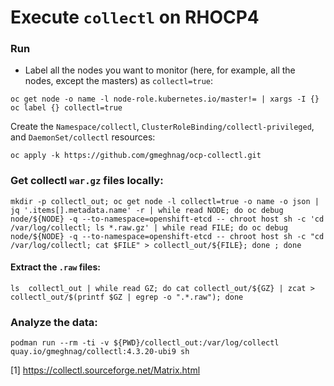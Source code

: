 # Execute `collectl` on RHOCP4

### Run
- Label all the nodes you want to monitor (here, for example, all the nodes, except the masters) as `collectl=true`: 
```
oc get node -o name -l node-role.kubernetes.io/master!= | xargs -I {}  oc label {} collectl=true 
```
Create the `Namespace/collectl`, `ClusterRoleBinding/collectl-privileged`, and `DaemonSet/collectl` resources:
```
oc apply -k https://github.com/gmeghnag/ocp-collectl.git
```

### Get collectl `war.gz` files locally:
```
mkdir -p collectl_out; oc get node -l collectl=true -o name -o json | jq '.items[].metadata.name' -r | while read NODE; do oc debug node/${NODE} -q --to-namespace=openshift-etcd -- chroot host sh -c 'cd /var/log/collectl; ls *.raw.gz' | while read FILE; do oc debug node/${NODE} -q --to-namespace=openshift-etcd -- chroot host sh -c "cd /var/log/collectl; cat $FILE" > collectl_out/${FILE}; done ; done
```
#### Extract the `.raw` files:
```
ls  collectl_out | while read GZ; do cat collectl_out/${GZ} | zcat > collectl_out/$(printf $GZ | egrep -o ".*.raw"); done
```
### Analyze the data:
```
podman run --rm -ti -v ${PWD}/collectl_out:/var/log/collectl quay.io/gmeghnag/collectl:4.3.20-ubi9 sh
```

[1] https://collectl.sourceforge.net/Matrix.html
